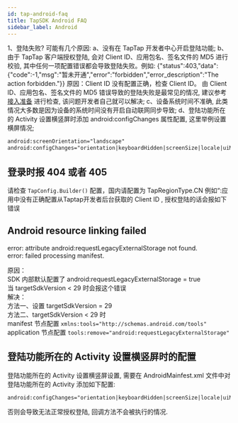 ```yaml
---
id: tap-android-faq
title: TapSDK Android FAQ
sidebar_label: Android
---
```


1、登陆失败?
可能有几个原因: 
a、没有在 TapTap 开发者中心开启登陆功能;
b、由于 TapTap 客户端授权登陆, 会对 Client ID、应用包名、签名文件的 MD5 进行校验, 其中任何一项配置错误都会导致登陆失败。例如:
{"status":403,"data":{"code":-1,"msg":"暂未开通","error":"forbidden","error_description":"The action forbidden."}}
原因：Client ID 没有配置正确，检查 Client ID。 由 Client ID、应用包名、签名文件的 MD5 错误导致的登陆失败是最常见的情况, 建议参考[接入准备](/pro/pro-in) 进行检查, 该问题开发者自己就可以解决;
c、设备系统时间不准确, 此类情况大多数是因为设备的系统时间没有开启自动联网同步导致;
d、登陆功能所在的 Activity 设置横竖屏时添加 android:configChanges 属性配置, 这里举例设置横屏情况;
```xml
android:screenOrientation="landscape"
android:configChanges="orientation|keyboardHidden|screenSize|locale|uiMode|screenLayout"
```


 

## 登录时报 404 或者 405
请检查 `TapConfig.Builder()` 配置，国内请配置为 TapRegionType.CN
例如“:应用中没有正确配置从Taptap开发者后台获取的 Client ID , 授权登陆的话会报如下错误

## Android resource linking failed
error: attribute android:requestLegacyExternalStorage not found.  
error: failed processing manifest.

原因：  
SDK 内部默认配置了 android:requestLegacyExternalStorage = true  
当 targetSdkVersion < 29 时会报这个错误  
解决：  
方法一、设置 targetSdkVersion = 29  
方法二、targetSdkVersion < 29 时  
manifest 节点配置 `xmlns:tools="http://schemas.android.com/tools"`  
application 节点配置 `tools:remove="android:requestLegacyExternalStorage"`

## 登陆功能所在的 Activity 设置横竖屏时的配置
登陆功能所在的 Activity 设置横竖屏设置, 需要在 AndroidMainfest.xml 文件中对登陆功能所在的 Activity 添加如下配置:
```xml
android:configChanges="orientation|keyboardHidden|screenSize|locale|uiMode|screenLayout">
```
否则会导致无法正常授权登陆, 回调方法不会被执行的情况.